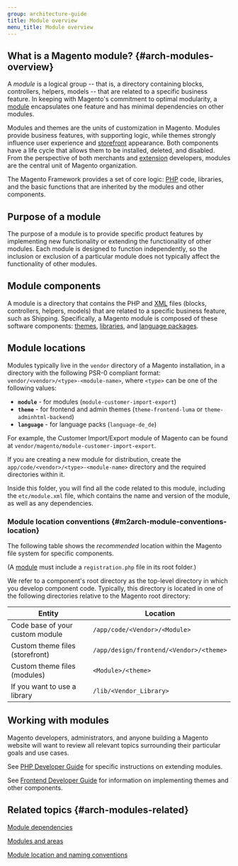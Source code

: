 ```yaml
---
group: architecture-guide
title: Module overview
menu_title: Module overview
---
```


## What is a Magento module? {#arch-modules-overview}

A *module* is a logical group -- that is, a directory containing blocks, controllers, helpers, models -- that are related to a specific business feature. In keeping with Magento's commitment to optimal modularity, a [module](https://glossary.magento.com/module) encapsulates one feature and has minimal dependencies on other modules.

Modules and themes are the units of customization in Magento. Modules provide business features, with supporting logic,  while themes strongly influence user experience and [storefront](https://glossary.magento.com/storefront) appearance. Both components have a life cycle that allows them to be installed, deleted, and disabled. From the perspective of both merchants and [extension](https://glossary.magento.com/extension) developers, modules are the central unit of Magento organization.

The Magento Framework provides a set of core logic: [PHP](https://glossary.magento.com/php) code, libraries, and the basic functions that are inherited by the modules and other components.

## Purpose of a module

The purpose of a module is to provide specific product features by implementing new functionality or extending the functionality of other modules. Each module is designed to function independently, so the inclusion or exclusion of a particular module does not typically affect the functionality of other modules.

## Module components

A module is a directory that contains the PHP and [XML](https://glossary.magento.com/xml) files (blocks, controllers, helpers, models) that are related to a specific business feature, such as Shipping. Specifically, a Magento module is composed of these software components: [themes]({{page.baseurl}}/frontend-dev-guide/themes/theme-overview.html), [libraries]({{page.baseurl}}/architecture/archi_perspectives/third-party-libs.html), and [language packages]({{page.baseurl}}/frontend-dev-guide/translations/xlate.html#m2devgde-xlate-languagepack).

## Module locations

Modules typically live in the `vendor` directory of a Magento installation, in a directory with the following PSR-0 compliant format: `vendor/<vendor>/<type>-<module-name>`, where `<type>` can be one of the following values:

- **`module`** - for modules (`module-customer-import-export`)
- **`theme`** - for frontend and admin themes (`theme-frontend-luma` or `theme-adminhtml-backend`)
- **`language`** - for language packs (`language-de_de`)

For example, the Customer Import/Export module of Magento can be found at `vendor/magento/module-customer-import-export`.

If you are creating a new module for distribution, create the `app/code/<vendor>/<type>-<module-name>` directory and the required directories within it.

Inside this folder, you will find all the code related to this module, including the `etc/module.xml` file, which contains the name and version of the module, as well as any dependencies.

### Module location conventions {#m2arch-module-conventions-location}

The following table shows the *recommended* location within the Magento file system for specific components.

(A [module](https://glossary.magento.com/module) must include a `registration.php` file in its root folder.)

We refer to a component's root directory as the top-level directory in which you develop component code. Typically, this directory is located in one of the following directories relative to the Magento root directory:

|Entity|Location|
|---|---|
|Code base of your custom module|`/app/code/<Vendor>/<Module>`|
|Custom theme files (storefront)|`/app/design/frontend/<Vendor>/<theme>`|
|Custom theme files (modules)|`<Module>/<theme>`|
|If you want to use a library|`/lib/<Vendor_Library>`|

## Working with modules

Magento developers, administrators, and anyone building a Magento website will want to review all relevant topics surrounding their particular goals and use cases.

See [PHP Developer Guide][] for specific instructions on extending modules.

See [Frontend Developer Guide][] for information on implementing themes and other components.

## Related topics {#arch-modules-related}

[Module dependencies][]

[Modules and areas][]

[Module location and naming conventions][]

<!-- Link Definitions  -->
[Github repo]: https://github.com/magento/magento2/tree/2.3-develop/app/code/Magento
[Module dependencies]: {{page.baseurl}}/architecture/archi_perspectives/components/modules/mod_depend.html
[Modules and areas]: {{page.baseurl}}/architecture/archi_perspectives/components/modules/mod_and_areas.html
[Module location and naming conventions]: {{page.baseurl}}/architecture/archi_perspectives/components/modules/mod_intro.html
[PHP Developer Guide]: {{page.baseurl}}/extension-dev-guide/bk-extension-dev-guide.html
[Frontend Developer Guide]: {{page.baseurl}}/frontend-dev-guide/bk-frontend-dev-guide.html
[themes]: {{page.baseurl}}/frontend-dev-guide/themes/theme-overview.html
[libraries]: {{page.baseurl}}/architecture/archi_perspectives/third-party-libs.html
[language packages]: {{page.baseurl}}/frontend-dev-guide/translations/xlate.html#m2devgde-xlate-languagepack
